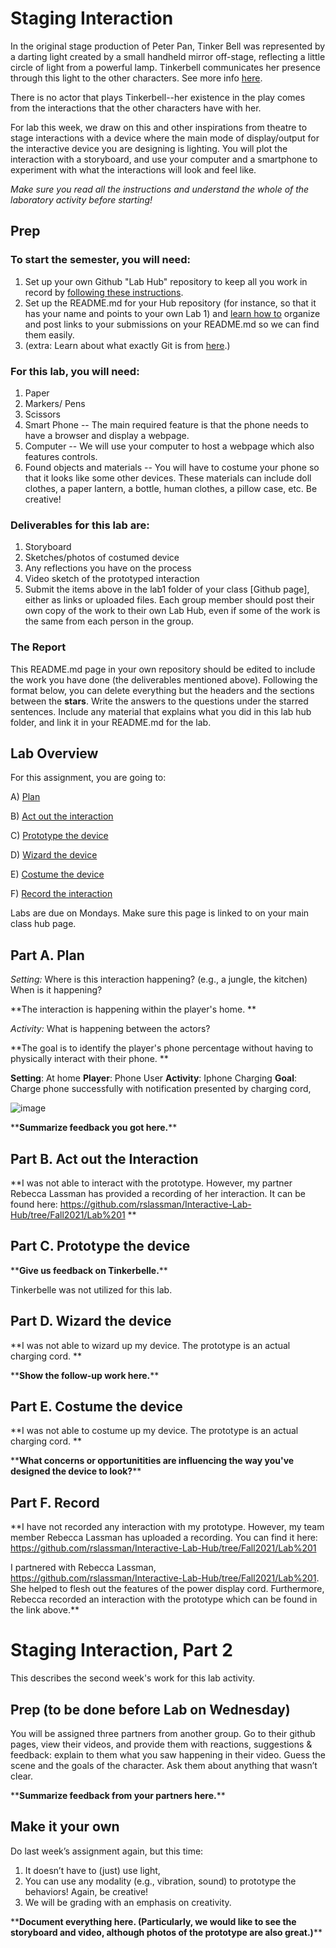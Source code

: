 # Staging Interaction

In the original stage production of Peter Pan, Tinker Bell was represented by a darting light created by a small handheld mirror off-stage, reflecting a little circle of light from a powerful lamp. Tinkerbell communicates her presence through this light to the other characters. See more info [here](https://en.wikipedia.org/wiki/Tinker_Bell). 

There is no actor that plays Tinkerbell--her existence in the play comes from the interactions that the other characters have with her.

For lab this week, we draw on this and other inspirations from theatre to stage interactions with a device where the main mode of display/output for the interactive device you are designing is lighting. You will plot the interaction with a storyboard, and use your computer and a smartphone to experiment with what the interactions will look and feel like. 

_Make sure you read all the instructions and understand the whole of the laboratory activity before starting!_



## Prep

### To start the semester, you will need:
1. Set up your own Github "Lab Hub" repository to keep all you work in record by [following these instructions](https://github.com/FAR-Lab/Developing-and-Designing-Interactive-Devices/blob/2021Fall/readings/Submitting%20Labs.md).
2. Set up the README.md for your Hub repository (for instance, so that it has your name and points to your own Lab 1) and [learn how to](https://guides.github.com/features/mastering-markdown/) organize and post links to your submissions on your README.md so we can find them easily.
3. (extra: Learn about what exactly Git is from [here](https://git-scm.com/book/en/v2/Getting-Started-What-is-Git%3F).)

### For this lab, you will need:
1. Paper
2. Markers/ Pens
3. Scissors
4. Smart Phone -- The main required feature is that the phone needs to have a browser and display a webpage.
5. Computer -- We will use your computer to host a webpage which also features controls.
6. Found objects and materials -- You will have to costume your phone so that it looks like some other devices. These materials can include doll clothes, a paper lantern, a bottle, human clothes, a pillow case, etc. Be creative!

### Deliverables for this lab are: 
1. Storyboard
1. Sketches/photos of costumed device
1. Any reflections you have on the process
1. Video sketch of the prototyped interaction
1. Submit the items above in the lab1 folder of your class [Github page], either as links or uploaded files. Each group member should post their own copy of the work to their own Lab Hub, even if some of the work is the same from each person in the group.

### The Report
This README.md page in your own repository should be edited to include the work you have done (the deliverables mentioned above). Following the format below, you can delete everything but the headers and the sections between the **stars**. Write the answers to the questions under the starred sentences. Include any material that explains what you did in this lab hub folder, and link it in your README.md for the lab.

## Lab Overview
For this assignment, you are going to:

A) [Plan](#part-a-plan) 

B) [Act out the interaction](#part-b-act-out-the-interaction) 

C) [Prototype the device](#part-c-prototype-the-device)

D) [Wizard the device](#part-d-wizard-the-device) 

E) [Costume the device](#part-e-costume-the-device)

F) [Record the interaction](#part-f-record)

Labs are due on Mondays. Make sure this page is linked to on your main class hub page.

## Part A. Plan 

_Setting:_ Where is this interaction happening? (e.g., a jungle, the kitchen) When is it happening?

**The interaction is happening within the player's home.
**

_Activity:_ What is happening between the actors?

**The goal is to identify the player's phone percentage without having to physically interact with their phone. 
**

**Setting**: At home
**Player**: Phone User
**Activity**: Iphone Charging
**Goal**: Charge phone successfully with notification presented by charging cord, 

![image](https://user-images.githubusercontent.com/22060491/132359164-cf5796b0-3b49-417f-8752-170d8976fad6.png)

\*\***Summarize feedback you got here.**\*\*


## Part B. Act out the Interaction

**I was not able to interact with the prototype. However, my partner Rebecca Lassman has provided a recording of her interaction. It can be found here: https://github.com/rslassman/Interactive-Lab-Hub/tree/Fall2021/Lab%201
**

## Part C. Prototype the device

\*\***Give us feedback on Tinkerbelle.**\*\*

Tinkerbelle was not utilized for this lab.


## Part D. Wizard the device

**I was not able to wizard up my device. The prototype is an actual charging cord.
**

\*\***Show the follow-up work here.**\*\*


## Part E. Costume the device

**I was not able to costume up my device. The prototype is an actual charging cord.
**

\*\***What concerns or opportunitities are influencing the way you've designed the device to look?**\*\*


## Part F. Record

**I have not recorded any interaction with my prototype. However, my team member Rebecca Lassman has uploaded a recording. You can find it here: https://github.com/rslassman/Interactive-Lab-Hub/tree/Fall2021/Lab%201

I partnered with Rebecca Lassman, https://github.com/rslassman/Interactive-Lab-Hub/tree/Fall2021/Lab%201. She helped to flesh out the features of the power display cord. Furthermore, Rebecca recorded an interaction with the prototype which can be found in the link above.**


# Staging Interaction, Part 2 

This describes the second week's work for this lab activity.


## Prep (to be done before Lab on Wednesday)

You will be assigned three partners from another group. Go to their github pages, view their videos, and provide them with reactions, suggestions & feedback: explain to them what you saw happening in their video. Guess the scene and the goals of the character. Ask them about anything that wasn’t clear. 

\*\***Summarize feedback from your partners here.**\*\*

## Make it your own

Do last week’s assignment again, but this time: 
1) It doesn’t have to (just) use light, 
2) You can use any modality (e.g., vibration, sound) to prototype the behaviors! Again, be creative!
3) We will be grading with an emphasis on creativity. 

\*\***Document everything here. (Particularly, we would like to see the storyboard and video, although photos of the prototype are also great.)**\*\*
